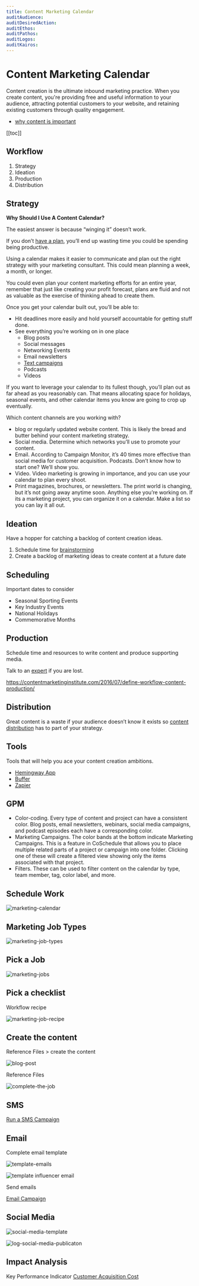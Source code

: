 ```yaml
---
title: Content Marketing Calendar
auditAudience:
auditDesiredAction:
auditEthos:
auditPathos:
auditLogos:
auditKairos:
---
```


# Content Marketing Calendar

Content creation is the ultimate inbound marketing practice. When you create content, you're providing free and useful information to your audience, attracting potential customers to your website, and retaining existing customers through quality engagement.

- [why content is important](https://blog.hubspot.com/marketing/content-creation)

[[toc]]

## Workflow

1. Strategy
2. Ideation
3. Production
4. Distribution

## Strategy

**Why Should I Use A Content Calendar?**

The easiest answer is because “winging it” doesn’t work.

If you don’t [have a plan](../productivity/time-blocking/), you’ll end up wasting time you could be spending being productive.

Using a calendar makes it easier to communicate and plan out the right strategy with your marketing consultant. This could mean planning a week, a month, or longer.

You could even plan your content marketing efforts for an entire year, remember that just like creating your profit forecast, plans are fluid and not as valuable as the exercise of thinking ahead to create them.

Once you get your calendar built out, you’ll be able to:

- Hit deadlines more easily and hold yourself accountable for getting stuff done.
- See everything you’re working on in one place
  - Blog posts
  - Social messages
  - Networking Events
  - Email newsletters
  - [Text campaigns](./sms-for-marketing.md)
  - Podcasts
  - Videos

If you want to leverage your calendar to its fullest though, you’ll plan out as far ahead as you reasonably can. That means allocating space for holidays, seasonal events, and other calendar items you know are going to crop up eventually.

Which content channels are you working with?

- blog or regularly updated website content. This is likely the bread and butter behind your content marketing strategy.
- Social media. Determine which networks you’ll use to promote your content.
- Email. According to Campaign Monitor, it’s 40 times more effective than social media for customer acquisition.
  Podcasts. Don’t know how to start one? We’ll show you.
- Video. Video marketing is growing in importance, and you can use your calendar to plan every shoot.
- Print magazines, brochures, or newsletters. The print world is changing, but it’s not going away anytime soon.
  Anything else you’re working on. If its a marketing project, you can organize it on a calendar.
  Make a list so you can lay it all out.

## Ideation

Have a hopper for catching a backlog of content creation ideas.

1. Schedule time for [brainstorming](./https://www.ideou.com/pages/brainstorming)
2. Create a backlog of marketing ideas to create content at a future date

## Scheduling

Important dates to consider

- Seasonal Sporting Events
- Key Industry Events
- National Holidays
- Commemorative Months

## Production

Schedule time and resources to write content and produce supporting media.

Talk to an [expert](https://devilboyproductions.com/) if you are lost.

https://contentmarketinginstitute.com/2016/07/define-workflow-content-production/

## Distribution

Great content is a waste if your audience doesn’t know it exists so [content distribution](https://www.google.com/search?ei=LTk1XverEbnQmwWY5pKIAg&q=marketing+content+distribution&oq=marketing+content+distribution&gs_l=psy-ab.3..0j0i30l2j0i8i30l6j0i7i5i30.4395.7755..8258...2.2..0.237.1381.8j2j2......0....1..gws-wiz.......0i71j0i7i30j0i13j0i13i5i30j0i8i7i30j0i8i13i30._oBefxLOcDc&ved=0ahUKEwi39sz9-a_nAhU56KYKHRizBCEQ4dUDCAs&uact=5) has to part of your strategy.

## Tools

Tools that will help you ace your content creation ambitions.

- [Hemingway App](http://www.hemingwayapp.com/desktop.html)
- [Buffer](https://buffer.com/)
- [Zapier](https://zapier.com/learn/automate-apps-examples/social-media/)

## GPM

- Color-coding. Every type of content and project can have a consistent color. Blog posts, email newsletters, webinars, social media campaigns, and podcast episodes each have a corresponding color.
- Marketing Campaigns. The color bands at the bottom indicate Marketing Campaigns. This is a feature in CoSchedule that allows you to place multiple related parts of a project or campaign into one folder. Clicking one of these will create a filtered view showing only the items associated with that project.
- Filters. These can be used to filter content on the calendar by type, team member, tag, color label, and more.

## Schedule Work

![marketing-calendar](https://drive.google.com/uc?id=1vc16yjEso8x7vHoPCSnMV5T9soSk8SCk)

## Marketing Job Types

![marketing-job-types](https://drive.google.com/uc?id=1vo11ooTnf1JdGac2TH27mQ8wzkd26-gE)

## Pick a Job

![marketing-jobs](https://drive.google.com/uc?id=1vXpMyAyCXC5hr-66M92Xo2O4LMHMM7Ft)

## Pick a checklist

Workflow recipe

![marketing-job-recipe](https://drive.google.com/uc?id=1veWxrf1LNz1u3e5oJ8lwRmoS9K3noe3y)

## Create the content

Reference Files > create the content

![blog-post](https://drive.google.com/uc?id=1wXFZajF09CMtUIVOxOyfrthjXSTlNMAX)

Reference Files

![complete-the-job](https://drive.google.com/uc?id=1vamic5vemYYZsABivHq1vA1smkvhEMI2)

## SMS

[Run a SMS Campaign](http://docs.gensolve.com/help/gpm_uk/desktop/Videos/Reports/How_to_Run_a_Template_Merge_and_Send_Bulk_SMS.htm)

## Email

Complete email template

![template-emails](https://drive.google.com/uc?id=10nKbHkzUEb5Buqpd7kJ_7lI1Zn3gtxOL)

![template influencer email](https://drive.google.com/uc?id=12r9k4O6d6sNcLcqHGCJ-SrdXpom88azD)

Send emails

[Email Campaign](http://docs.gensolve.com/help/gpm_uk/desktop/Knowledge_Base/Letters_and_Templates/How_to_Create_Mailshots.htm)

## Social Media

![social-media-template](https://drive.google.com/uc?id=10iavch22zmI5h1q5zxKz1hsXikmoHQ-B)

![log-social-media-publicaton](https://drive.google.com/uc?id=1woRAabMeHfGlVlHB9yCKasZnYDzTNxcE)

## Impact Analysis

Key Performance Indicator [Customer Acquisition Cost](../../control-centre/key-performance-indicators/customer-acquisition-cost.md)

